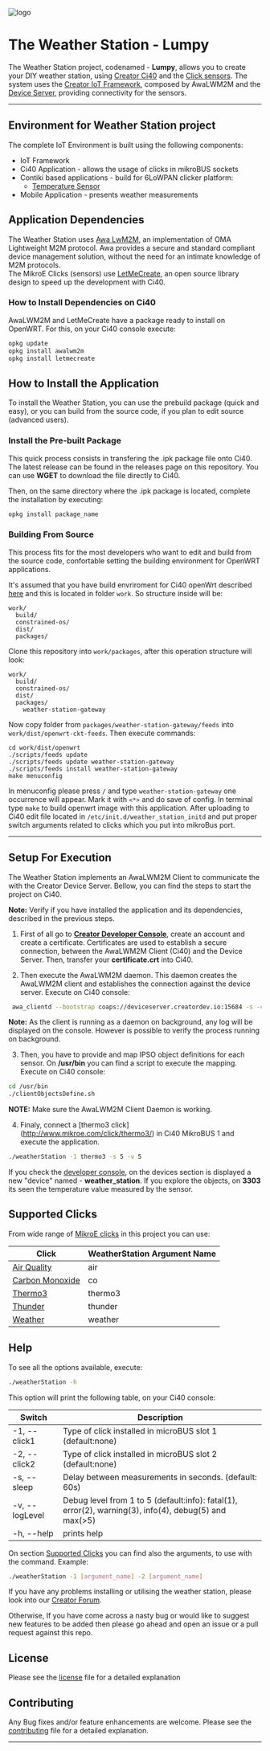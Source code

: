 
![logo](https://static.creatordev.io/logo-md-s.svg)

# The Weather Station - Lumpy 

The Weather Station project, codenamed - **Lumpy**, allows you to create your DIY
weather station, using [Creator Ci40](https://docs.creatordev.io/ci40/) and the
[Click sensors](http://www.mikroe.com/click/). The system uses the 
[Creator IoT Framework](https://docs.creatordev.io/deviceserver/guides/iot-framework/), 
composed by AwaLWM2M and the 
[Device Server](https://docs.creatordev.io/deviceserver/guides/iot-framework/#device-server), 
providing connectivity for the sensors.

---

## Environment for Weather Station project  
The complete IoT Environment is built using the following components:
* IoT Framework
* Ci40 Application - allows the usage of clicks in mikroBUS sockets
* Contiki based applications - build for 6LoWPAN clicker platform:
  *  [Temperature Sensor](https://github.com/CreatorKit/temperature-sensor)
* Mobile Application - presents weather measurements  

## Application Dependencies

The Weather Station uses [Awa LwM2M](https://github.com/FlowM2M/AwaLWM2M), an 
implementation of OMA Lightweight M2M protocol. Awa provides a secure and standard 
compliant device management solution, without the need for an intimate knowledge of 
M2M protocols.  
The MikroE Clicks (sensors) use
[LetMeCreate](https://github.com/francois-berder/LetMeCreate), an open source library 
design to speed up the development with Ci40.


### How to Install Dependencies on Ci40

AwaLWM2M and LetMeCreate have a package ready to install on OpenWRT. For this, 
on your Ci40 console execute:

```bash
opkg update 
opkg install awalwm2m
opkg install letmecreate 
```

## How to Install the Application

To install the Weather Station, you can use the prebuild package (quick and easy),
or you can build from the source code, if you plan to edit source (advanced users).

### Install the Pre-built Package

This quick process consists in transfering the .ipk package file onto Ci40.
The latest release can be found in the releases page on this repository. You
can use **WGET** to download the file directly to Ci40.

Then, on the same directory where the .ipk package is located, complete the
installation by executing:

```bash
opkg install package_name
```

### Building From Source

This process fits for the most developers who want to edit and build from the 
source code, confortable setting the building environment for OpenWRT applications. 

It's assumed that you have build envriroment for Ci40 openWrt described 
[here](https://github.com/CreatorKit/build) and this is located in folder `work`. 
So structure inside will be:

    work/
      build/  
      constrained-os/  
      dist/
      packages/

Clone this repository into `work/packages`, after this operation structure will look:

    work/
      build/  
      constrained-os/  
      dist/
      packages/
        weather-station-gateway

Now copy folder from `packages/weather-station-gateway/feeds` into `work/dist/openwrt-ckt-feeds`.
Then execute commands:

    cd work/dist/openwrt
    ./scripts/feeds update
    ./scripts/feeds update weather-station-gateway
    ./scripts/feeds install weather-station-gateway
    make menuconfig

In menuconfig please press `/` and type `weather-station-gateway` one occurrence 
will appear. Mark it with `<*>` and do save of config.
In terminal type `make` to build openwrt image with this application.
After uploading to Ci40 edit file located in `/etc/init.d/weather_station_initd` 
and put proper switch arguments related to clicks which you put into mikroBus port.

---

## Setup For Execution

The Weather Station implements an AwaLWM2M Client to communicate the with the 
Creator Device Server. Bellow, you can find the steps to start the project on
Ci40.

**Note:** Verify if you have installed the application and its dependencies, 
described in the previous steps.  

1. First of all go to 
[**Creator Developer Console**](http://console.creatordev.io/), create an account 
and create a certificate. Certificates are used to establish a secure connection,
between the AwaLWM2M Client (Ci40) and the Device Server. Then, transfer your
**certificate.crt** into Ci40.  

2. Then execute the AwaLWM2M daemon. This daemon creates the AwaLWM2M client and 
establishes the connection against the device server. Execute on Ci40 console: 

```bash
 awa_clientd --bootstrap coaps://deviceserver.creatordev.io:15684 -s -c /root/certificate.crt --endPointName "weather_station" -o /usr/bin/weather-station/object_definitions.xml -d
```
**Note:** As the client is running as a daemon on background, any log will be 
displayed on the console. However is possible to verify the process running on 
background.

3. Then, you have to provide and map IPSO object definitions for each sensor.
On **/usr/bin** you can find a script to execute the mapping. Execute on Ci40
console:

```bash
cd /usr/bin
./clientObjectsDefine.sh
```

**NOTE:** Make sure the AwaLWM2M Client Daemon is working. 

4. Finaly, connect a [thermo3 click] (http://www.mikroe.com/click/thermo3/) in 
Ci40 MikroBUS 1 and execute the application.

```bash
./weatherStation -1 thermo3 -s 5 -v 5
```

If you check the [developer console](http://console.creatordev.io/), on the devices 
section is displayed a new "device" named - **weather_station**. If you explore
the objects, on **3303** its seen the temperature value measured by the sensor.

## Supported Clicks

From wide range of [MikroE clicks](http://www.mikroe.com/index.php?url=store/click/) 
in this project you can use:

| Click                                                   | WeatherStation Argument Name |
|-------------------------------------------------------- | ---------------------------- | 
| [Air Quality](http://www.mikroe.com/click/air-quality/) | air                          |
| [Carbon Monoxide](http://www.mikroe.com/click/co/)      | co                           |
| [Thermo3](http://www.mikroe.com/click/thermo3/)         | thermo3                      |
| [Thunder](http://www.mikroe.com/click/thunder/)         | thunder                      |
| [Weather](http://www.mikroe.com/click/weather/)         | weather                      |


## Help

To see all the options available, execute:

```bash
./weatherStation -h
```

This option will print the following table, on your Ci40 console:

| Switch        | Description |
|---------------|----------|
|-1, --click1   | Type of click installed in microBUS slot 1 (default:none)|
|-2, --click2   | Type of click installed in microBUS slot 2 (default:none)|
|-s, --sleep    | Delay between measurements in seconds. (default: 60s)|
|-v, --logLevel | Debug level from 1 to 5 (default:info): fatal(1), error(2), warning(3), info(4), debug(5) and max(>5)|
|-h, --help     | prints help|

On section [Supported Clicks](#supported-clicks) you can find also the arguments,
to use with the command. Example:

```bash
./weatherStation -1 [argument_name] -2 [argument_name]
```

If you have any problems installing or utilising the weather station, 
please look into our [Creator Forum](https://forum.creatordev.io). 

Otherwise, If you have come across a nasty bug or would like to suggest new 
features to be added then please go ahead and open an issue or a pull request 
against this repo.

## License

Please see the [license](LICENSE) file for a detailed explanation

## Contributing

Any Bug fixes and/or feature enhancements are welcome. Please see the 
[contributing](CONTRIBUTING.md) file for a detailed explanation.

----
